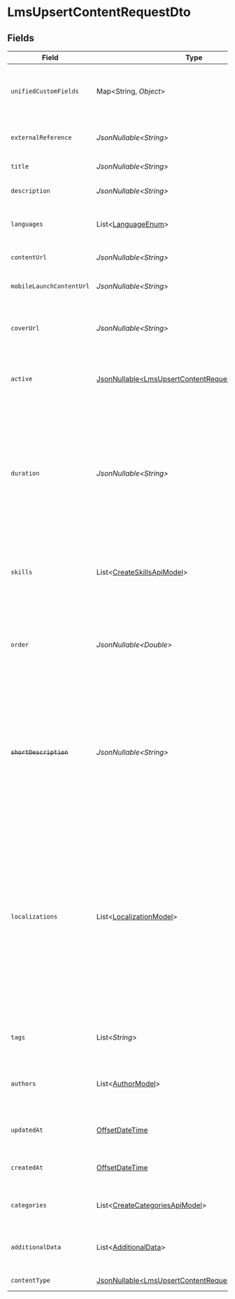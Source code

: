 # LmsUpsertContentRequestDto


## Fields

| Field                                                                                                                                                                                                                                                                                                                                                                                        | Type                                                                                                                                                                                                                                                                                                                                                                                         | Required                                                                                                                                                                                                                                                                                                                                                                                     | Description                                                                                                                                                                                                                                                                                                                                                                                  | Example                                                                                                                                                                                                                                                                                                                                                                                      |
| -------------------------------------------------------------------------------------------------------------------------------------------------------------------------------------------------------------------------------------------------------------------------------------------------------------------------------------------------------------------------------------------- | -------------------------------------------------------------------------------------------------------------------------------------------------------------------------------------------------------------------------------------------------------------------------------------------------------------------------------------------------------------------------------------------- | -------------------------------------------------------------------------------------------------------------------------------------------------------------------------------------------------------------------------------------------------------------------------------------------------------------------------------------------------------------------------------------------- | -------------------------------------------------------------------------------------------------------------------------------------------------------------------------------------------------------------------------------------------------------------------------------------------------------------------------------------------------------------------------------------------- | -------------------------------------------------------------------------------------------------------------------------------------------------------------------------------------------------------------------------------------------------------------------------------------------------------------------------------------------------------------------------------------------- |
| `unifiedCustomFields`                                                                                                                                                                                                                                                                                                                                                                        | Map\<String, *Object*>                                                                                                                                                                                                                                                                                                                                                                       | :heavy_minus_sign:                                                                                                                                                                                                                                                                                                                                                                           | Custom Unified Fields configured in your StackOne project                                                                                                                                                                                                                                                                                                                                    | {<br/>"my_project_custom_field_1": "REF-1236",<br/>"my_project_custom_field_2": "some other value"<br/>}                                                                                                                                                                                                                                                                                     |
| `externalReference`                                                                                                                                                                                                                                                                                                                                                                          | *JsonNullable\<String>*                                                                                                                                                                                                                                                                                                                                                                      | :heavy_minus_sign:                                                                                                                                                                                                                                                                                                                                                                           | The external ID associated with this content                                                                                                                                                                                                                                                                                                                                                 | SOFTWARE-ENG-LV1-TRAINING-VIDEO-1                                                                                                                                                                                                                                                                                                                                                            |
| `title`                                                                                                                                                                                                                                                                                                                                                                                      | *JsonNullable\<String>*                                                                                                                                                                                                                                                                                                                                                                      | :heavy_minus_sign:                                                                                                                                                                                                                                                                                                                                                                           | The title of the content                                                                                                                                                                                                                                                                                                                                                                     | Software Engineer Lv 1                                                                                                                                                                                                                                                                                                                                                                       |
| `description`                                                                                                                                                                                                                                                                                                                                                                                | *JsonNullable\<String>*                                                                                                                                                                                                                                                                                                                                                                      | :heavy_minus_sign:                                                                                                                                                                                                                                                                                                                                                                           | The description of the content                                                                                                                                                                                                                                                                                                                                                               | This video acts as learning content for software engineers.                                                                                                                                                                                                                                                                                                                                  |
| `languages`                                                                                                                                                                                                                                                                                                                                                                                  | List\<[LanguageEnum](../../models/components/LanguageEnum.md)>                                                                                                                                                                                                                                                                                                                               | :heavy_minus_sign:                                                                                                                                                                                                                                                                                                                                                                           | The languages associated with this content                                                                                                                                                                                                                                                                                                                                                   |                                                                                                                                                                                                                                                                                                                                                                                              |
| `contentUrl`                                                                                                                                                                                                                                                                                                                                                                                 | *JsonNullable\<String>*                                                                                                                                                                                                                                                                                                                                                                      | :heavy_minus_sign:                                                                                                                                                                                                                                                                                                                                                                           | The external URL of the content                                                                                                                                                                                                                                                                                                                                                              | https://www.youtube.com/watch?v=16873                                                                                                                                                                                                                                                                                                                                                        |
| `mobileLaunchContentUrl`                                                                                                                                                                                                                                                                                                                                                                     | *JsonNullable\<String>*                                                                                                                                                                                                                                                                                                                                                                      | :heavy_minus_sign:                                                                                                                                                                                                                                                                                                                                                                           | The mobile friendly URL of the content                                                                                                                                                                                                                                                                                                                                                       | https://www.mobile.youtube.com/watch?v=16873                                                                                                                                                                                                                                                                                                                                                 |
| `coverUrl`                                                                                                                                                                                                                                                                                                                                                                                   | *JsonNullable\<String>*                                                                                                                                                                                                                                                                                                                                                                      | :heavy_minus_sign:                                                                                                                                                                                                                                                                                                                                                                           | The URL of the thumbnail image associated with the content.                                                                                                                                                                                                                                                                                                                                  | https://www.googledrive.com/?v=16873                                                                                                                                                                                                                                                                                                                                                         |
| `active`                                                                                                                                                                                                                                                                                                                                                                                     | [JsonNullable\<LmsUpsertContentRequestDtoActive>](../../models/components/LmsUpsertContentRequestDtoActive.md)                                                                                                                                                                                                                                                                               | :heavy_minus_sign:                                                                                                                                                                                                                                                                                                                                                                           | Whether the content is active and available for users.                                                                                                                                                                                                                                                                                                                                       | true                                                                                                                                                                                                                                                                                                                                                                                         |
| `duration`                                                                                                                                                                                                                                                                                                                                                                                   | *JsonNullable\<String>*                                                                                                                                                                                                                                                                                                                                                                      | :heavy_minus_sign:                                                                                                                                                                                                                                                                                                                                                                           | The duration of the content following the ISO8601 standard. If duration_unit is applicable we will derive this from the smallest unit given in the duration string or the minimum unit accepted by the provider.                                                                                                                                                                             | P3Y6M4DT12H30M5S                                                                                                                                                                                                                                                                                                                                                                             |
| `skills`                                                                                                                                                                                                                                                                                                                                                                                     | List\<[CreateSkillsApiModel](../../models/components/CreateSkillsApiModel.md)>                                                                                                                                                                                                                                                                                                               | :heavy_minus_sign:                                                                                                                                                                                                                                                                                                                                                                           | The skills associated with this content                                                                                                                                                                                                                                                                                                                                                      | [<br/>{<br/>"id": "12345",<br/>"name": "Sales Techniques"<br/>}<br/>]                                                                                                                                                                                                                                                                                                                        |
| `order`                                                                                                                                                                                                                                                                                                                                                                                      | *JsonNullable\<Double>*                                                                                                                                                                                                                                                                                                                                                                      | :heavy_minus_sign:                                                                                                                                                                                                                                                                                                                                                                           | The order of the individual content within a content grouping. This is not applicable for pushing individual content.                                                                                                                                                                                                                                                                        | 1                                                                                                                                                                                                                                                                                                                                                                                            |
| ~~`shortDescription`~~                                                                                                                                                                                                                                                                                                                                                                       | *JsonNullable\<String>*                                                                                                                                                                                                                                                                                                                                                                      | :heavy_minus_sign:                                                                                                                                                                                                                                                                                                                                                                           | : warning: ** DEPRECATED **: This will be removed in a future release, please migrate away from it as soon as possible.<br/><br/>A short description or summary for the content                                                                                                                                                                                                              | This course is a valuable resource and acts as learning content for...                                                                                                                                                                                                                                                                                                                       |
| `localizations`                                                                                                                                                                                                                                                                                                                                                                              | List\<[LocalizationModel](../../models/components/LocalizationModel.md)>                                                                                                                                                                                                                                                                                                                     | :heavy_minus_sign:                                                                                                                                                                                                                                                                                                                                                                           | The localization data for this course                                                                                                                                                                                                                                                                                                                                                        | [<br/>{<br/>"title": "Software Engineer Lv 1",<br/>"description": "This course acts as learning resource for software engineers.",<br/>"languages": {<br/>"value": "en-GB",<br/>"source_value": "string"<br/>}<br/>},<br/>{<br/>"title": "Software Engineer: A comprehensive guide",<br/>"description": "This course acts as learning resource for software engineers.",<br/>"languages": {<br/>"value": "en-US",<br/>"source_value": "string"<br/>}<br/>}<br/>] |
| `tags`                                                                                                                                                                                                                                                                                                                                                                                       | List\<*String*>                                                                                                                                                                                                                                                                                                                                                                              | :heavy_minus_sign:                                                                                                                                                                                                                                                                                                                                                                           | A list of tags associated with the content                                                                                                                                                                                                                                                                                                                                                   | [<br/>"Sales Techniques",<br/>"Customer Service"<br/>]                                                                                                                                                                                                                                                                                                                                       |
| `authors`                                                                                                                                                                                                                                                                                                                                                                                    | List\<[AuthorModel](../../models/components/AuthorModel.md)>                                                                                                                                                                                                                                                                                                                                 | :heavy_minus_sign:                                                                                                                                                                                                                                                                                                                                                                           | The authors of the content                                                                                                                                                                                                                                                                                                                                                                   | [<br/>{<br/>"id": "123",<br/>"name": "John Doe"<br/>}<br/>]                                                                                                                                                                                                                                                                                                                                  |
| `updatedAt`                                                                                                                                                                                                                                                                                                                                                                                  | [OffsetDateTime](https://docs.oracle.com/javase/8/docs/api/java/time/OffsetDateTime.html)                                                                                                                                                                                                                                                                                                    | :heavy_minus_sign:                                                                                                                                                                                                                                                                                                                                                                           | The date on which the content was last updated.                                                                                                                                                                                                                                                                                                                                              | 2021-07-21T14:00:00.000Z                                                                                                                                                                                                                                                                                                                                                                     |
| `createdAt`                                                                                                                                                                                                                                                                                                                                                                                  | [OffsetDateTime](https://docs.oracle.com/javase/8/docs/api/java/time/OffsetDateTime.html)                                                                                                                                                                                                                                                                                                    | :heavy_minus_sign:                                                                                                                                                                                                                                                                                                                                                                           | The date on which the content was created.                                                                                                                                                                                                                                                                                                                                                   | 2021-07-21T14:00:00.000Z                                                                                                                                                                                                                                                                                                                                                                     |
| `categories`                                                                                                                                                                                                                                                                                                                                                                                 | List\<[CreateCategoriesApiModel](../../models/components/CreateCategoriesApiModel.md)>                                                                                                                                                                                                                                                                                                       | :heavy_minus_sign:                                                                                                                                                                                                                                                                                                                                                                           | The categories associated with this content                                                                                                                                                                                                                                                                                                                                                  |                                                                                                                                                                                                                                                                                                                                                                                              |
| `additionalData`                                                                                                                                                                                                                                                                                                                                                                             | List\<[AdditionalData](../../models/components/AdditionalData.md)>                                                                                                                                                                                                                                                                                                                           | :heavy_minus_sign:                                                                                                                                                                                                                                                                                                                                                                           | The additional_data associated with this content                                                                                                                                                                                                                                                                                                                                             |                                                                                                                                                                                                                                                                                                                                                                                              |
| `contentType`                                                                                                                                                                                                                                                                                                                                                                                | [JsonNullable\<LmsUpsertContentRequestDtoContentType>](../../models/components/LmsUpsertContentRequestDtoContentType.md)                                                                                                                                                                                                                                                                     | :heavy_minus_sign:                                                                                                                                                                                                                                                                                                                                                                           | The type of content                                                                                                                                                                                                                                                                                                                                                                          |                                                                                                                                                                                                                                                                                                                                                                                              |